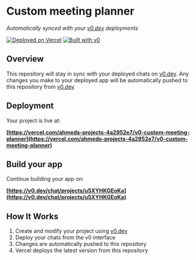 # Custom meeting planner

*Automatically synced with your [v0.dev](https://v0.dev) deployments*

[![Deployed on Vercel](https://img.shields.io/badge/Deployed%20on-Vercel-black?style=for-the-badge&logo=vercel)](https://vercel.com/ahmeds-projects-4a2952e7/v0-custom-meeting-planner)
[![Built with v0](https://img.shields.io/badge/Built%20with-v0.dev-black?style=for-the-badge)](https://v0.dev/chat/projects/u5XYHKGEoKa)

## Overview

This repository will stay in sync with your deployed chats on [v0.dev](https://v0.dev).
Any changes you make to your deployed app will be automatically pushed to this repository from [v0.dev](https://v0.dev).

## Deployment

Your project is live at:

**[https://vercel.com/ahmeds-projects-4a2952e7/v0-custom-meeting-planner](https://vercel.com/ahmeds-projects-4a2952e7/v0-custom-meeting-planner)**

## Build your app

Continue building your app on:

**[https://v0.dev/chat/projects/u5XYHKGEoKa](https://v0.dev/chat/projects/u5XYHKGEoKa)**

## How It Works

1. Create and modify your project using [v0.dev](https://v0.dev)
2. Deploy your chats from the v0 interface
3. Changes are automatically pushed to this repository
4. Vercel deploys the latest version from this repository

